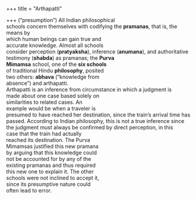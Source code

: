 +++
title = "Arthapatti"

+++
(“presumption”) All Indian philosophical  
schools concern themselves with codifying the **pramanas**, that is, the means by  
which human beings can gain true and  
accurate knowledge. Almost all schools  
consider perception (**pratyaksha**), inference (**anumana**), and authoritative testimony (**shabda**) as pramanas; the **Purva**  
**Mimamsa** school, one of the **six schools**  
of traditional Hindu **philosophy**, posited  
two others: **abhava** (“knowledge from  
absence”) and arthapatti.  
Arthapatti is an inference from circumstance in which a judgment is  
made about one case based solely on  
similarities to related cases. An  
example would be when a traveler is  
presumed to have reached her destination, since the train’s arrival time has  
passed. According to Indian philosophy, this is not a true inference since  
the judgment must always be confirmed by direct perception, in this  
case that the train had actually  
reached its destination. The Purva  
Mimamsas justified this new pramana  
by arguing that this knowledge could  
not be accounted for by any of the  
existing pramanas and thus required  
this new one to explain it. The other  
schools were not inclined to accept it,  
since its presumptive nature could  
often lead to error.